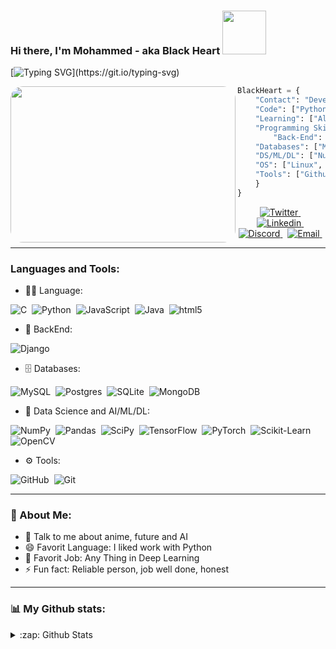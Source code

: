 ### Hi there, I'm Mohammed - aka Black Heart <img src="https://github.com/DeveBlackHeart/DeveBlackHeart/blob/7a9963e59607d149ae871de5a62b4522b72785c5/IMG%20GIF/anime-Hi.gif" width="70px" />
<!--https://github.com/DeveBlackHeart/DeveBlackHeart/blob/95a18ac58d0b19eae3e4e2f06fd2da6d0b87be26/IMG%20GIF/Hi.gif-->

[![Typing SVG](https://readme-typing-svg.herokuapp.com?color=%237FFFF1&multiline=true&width=600&lines=print(%22Hi%2C+How+are+you%3F+I'm+looking+for+job+%F0%9F%98%B6%EF%B8%8F%22))](https://git.io/typing-svg)

<!-- ![BlackHeart](https://github.com/DeveBlackHeart/DeveBlackHeart/blob/9cac726626cdc640a114525696d2a4180d4df594/IMG%20GIF/max.gif) 
<Image style={{width: 380, height: 250, borderRadius: 20}}
       source={{uri: 'https://github.com/DeveBlackHeart/DeveBlackHeart/blob/c6f18f52326f5e2390cb994d7abdafc85065cc5e/IMG%20GIF/Deve_BlackHeart.gif'}}-->

<a href="https://github.com/Deve-BlackHeart"><img align="left" src="https://github.com/DeveBlackHeart/DeveBlackHeart/blob/c6f18f52326f5e2390cb994d7abdafc85065cc5e/IMG%20GIF/Deve_BlackHeart.gif" width="360" height="250" style="border-radius:20px;" /></a>

<!-- 
<a href="https://github.com/DeveBlackHeart"><img align="left" src="https://github.com/DeveBlackHeart/DeveBlackHeart/blob/dbd7615ba90e673191012d6e1b7e800405d15958/IMG%20GIF/IMG_20201211_084500_748.jpg" width="360" height="250" style="border-radius:20px;" /></a>
-->

```py
BlackHeart = {
    "Contact": "Developerblackheart@gmail.com",
    "Code": ["Python", "JavaScript", "C", "Java", "SQL"],
    "Learning": ["Algorithm and Data Structure", "Data Science", "ML/DL", "Web Deve"],
    "Programming Skills": {
        "Back-End": "Django",
	"Databases": ["MySQL", "PostgreSQL", "SQLite", "MongoDB"],
	"DS/ML/DL": ["NumPy", "Pandas", "Scipy", "TensoFlow", "OpenCV", "PyTorch", "Scikit-Learn"],
	"OS": ["Linux", "Windows"],
	"Tools": ["Github", "Git"]
    }  
}

```

<p align="center">
	<a href="https://twitter.com/Deve_BlackHeart" target="blank"><img aling="center" src="https://img.shields.io/badge/-Twitter-05122A?style=flat&logo=Twitter" alt="Twitter"/> </a>&nbsp;
	<a href="https://www.linkedin.com/in/mohammed-khalil-b62525217" target="blank"><img aling="center" src="https://img.shields.io/badge/-LinkedIn-05122A?style=flat&logo=linkedin" alt="Linkedin"/> </a>&nbsp;
	<a href="https://discord.com/users/830227617289601025" target="blank"><img aling="center" src="https://img.shields.io/badge/-Discord-05122A?style=flat&logo=Discord" alt="Discord"/> </a>&nbsp;
	<a href="developerblackheart@gmail.com" target="blank"><img aling="center" src="https://img.shields.io/badge/-Gmail-05122A?style=flat&logo=Gmail" alt="Email"/> </a>&nbsp;
</p>


---
### Languages and Tools:

- 🧑‍💻 Language:

![C](https://img.shields.io/badge/-C-05122A?style=flat&logo=c)&nbsp;
![Python](https://img.shields.io/badge/-Python-05122A?style=flat&logo=python)&nbsp;
![JavaScript](https://img.shields.io/badge/-JavaScript-05122A?style=flat&logo=javascript)&nbsp;
![Java](https://img.shields.io/badge/-Java-05122A?style=flat&logo=java)&nbsp;
![html5](https://img.shields.io/badge/-HTML5-05122A?style=flat&logo=HTML5)&nbsp;


- 😬 BackEnd:

![Django](https://img.shields.io/badge/-Django-05122A?style=flat&logo=django)&nbsp;


- 🗄️ Databases:

![MySQL](https://img.shields.io/badge/-MySQL-05122A?style=flat&logo=mysql)&nbsp;
![Postgres](https://img.shields.io/badge/-PostgreSQL-05122A?style=flat&logo=postgresql)&nbsp;
![SQLite](https://img.shields.io/badge/-SQLite-05122A?style=flat&logo=sqlite)&nbsp;
![MongoDB](https://img.shields.io/badge/-MongoDB-05122A?style=flat&logo=mongodb)&nbsp;

- 🤖 Data Science and AI/ML/DL:

![NumPy](https://img.shields.io/badge/-NumPy-05122A?style=flat&logo=numPy)&nbsp;
![Pandas](https://img.shields.io/badge/-Pandas-05122A?style=flat&logo=pandas)&nbsp;
![SciPy](https://img.shields.io/badge/-SciPy-05122A?style=flat&logo=scipy)&nbsp;
![TensorFlow](https://img.shields.io/badge/-TensorFlow-05122A?style=flat&logo=TensorFlow)&nbsp;
![PyTorch](https://img.shields.io/badge/-PyTorch-05122A?style=flat&logo=PyTorch)&nbsp;
![Scikit-Learn](https://img.shields.io/badge/-Scikit--Learn-05122A?style=flat&logo=scikit-learn)&nbsp;
![OpenCV](https://img.shields.io/badge/-OpenCV-05122A?style=flat&logo=OpenCV)&nbsp;


- ⚙️ Tools:

![GitHub](https://img.shields.io/badge/-GitHub-05122A?style=flat&logo=GitHub)&nbsp;
![Git](https://img.shields.io/badge/-Git-05122A?style=flat&logo=Git)&nbsp;


---

### 🤵 About Me:
- 💬 Talk to me about anime, future and AI
- 😄 Favorit Language: I liked work with Python
- 💼️ Favorit Job: Any Thing in Deep Learning
- ⚡ Fun fact: Reliable person, job well done, honest

---


### 📊️ My Github stats:
<details>
	<summary>:zap: Github Stats</summary>
<p align="center">
<a href="https://github.com/Deve-BlackHeart">
  <img height="180em" src="https://github-readme-stats.vercel.app/api?username=Deve-BlackHeart&show_icons=true&theme=algolia&include_all_commits=true&count_private=true"/>
  <img height="180em" src="https://github-readme-stats-eight-theta.vercel.app/api/top-langs/?username=Deve-BlackHeart&layout=compact&langs_count=8&theme=algolia"/>
</a>
</p>
</details>
<!--
 

 [![GitHub Stats](https://github-readme-stats.vercel.app/api/?username=arashi-u&show_icons=true&include_all_commits=true&count_private=true&theme=github_dark)]()

https://github-readme-stats-eight-theta.vercel.app/api?username=Deve-BlackHeart&show_icons=true&theme=algolia&include_all_commits=true&count_private=true
[website]: https://github.com/DeveBlackHeart
[twitter]: https://twitter.com/Deve_BlackHeart
[youtube]: https://youtube.com/
[linkedin]: https://www.linkedin.com/in/mohammed-khalil-b62525217
[Telegram]: https://t.me/Deve_BlackHeart
[email]: developerblackheart@gmail.com
-->

<!-- width="320"
center

### Accounts and websites:
<p align="center">
	<a href="https://twitter.com/Deve_BlackHeart" target="blank"><img aling="center" src="https://img.shields.io/badge/-Twitter-05122A?style=flat&logo=Twitter" alt="Twitter"/> </a>&nbsp;
	<a href="https://www.linkedin.com/in/mohammed-khalil-b62525217" target="blank"><img aling="center" src="https://img.shields.io/badge/-LinkedIn-05122A?style=flat&logo=linkedin" alt="Linkedin"/> </a>&nbsp;
	<a href="https://discord.com/users/830227617289601025" target="blank"><img aling="center" src="https://img.shields.io/badge/-Discord-05122A?style=flat&logo=Discord" alt="Discord"/> </a>&nbsp;
	<a href="developerblackheart@gmail.com" target="blank"><img aling="center" src="https://img.shields.io/badge/-Gmail-05122A?style=flat&logo=Gmail" alt="Email"/> </a>&nbsp;
</p>
	
[![Twitter](https://img.shields.io/badge/-Twitter-05122A?style=flat&logo=Twitter)](https://twitter.com/Deve_BlackHeart)&nbsp;
[![LinkedIn](https://img.shields.io/badge/-LinkedIn-05122A?style=flat&logo=linkedin)](https://www.linkedin.com/in/mohammed-khalil-b62525217)&nbsp;
[![Black Heart](https://img.shields.io/badge/-website-05122A?style=flat&logo=website)](https://github.com/DeveBlackHeart)&nbsp;
[![Discord](https://img.shields.io/badge/-Discord-05122A?style=flat&logo=Discord)](https://discord.com/users/830227617289601025)&nbsp;
[![Gmail](https://img.shields.io/badge/-Gmail-05122A?style=flat&logo=Gmail)](developerblackheart@gmail.com)&nbsp;


---

### Here are some ideas to get you started:
- 👀 I’m interested in Data Science and AI/ML/DL, Backend development, Genetics
- 🌱 I’m currently learning Algorithm and Data Structure and Data Science and AI/ML/DL, Backend development
- 🧑‍💻️ Language: Python, C, Java, JavaScript
- 🗄️ Databases: SQL, MySQL, PostgreSQL, MangaDB
- 📫 How to reach me: Developerblackheart@gmail.com

<br />

**DeveBlackHeart/DeveBlackHeart** is a ✨ _special_ ✨ repository because its `README.md` (this file) appears on your GitHub profile.

Here are some ideas to get you started:

- 🔭 I’m currently working on ...
- 🌱 I’m currently learning ...
- 👯 I’m looking to collaborate on ...
- 🤔 I’m looking for help with ...
- 💬 Ask me about ...
- 📫 How to reach me: ...
- 😄 Pronouns: ...
- ⚡ Fun fact: ...
-->
